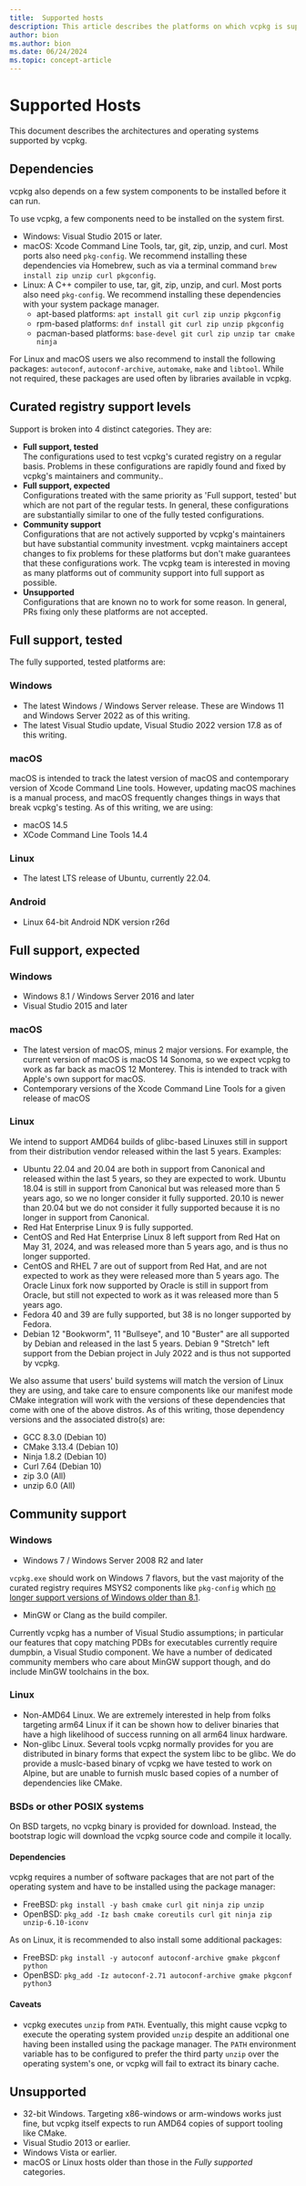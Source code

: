```yaml
---
title:  Supported hosts
description: This article describes the platforms on which vcpkg is supported.
author: bion
ms.author: bion
ms.date: 06/24/2024
ms.topic: concept-article
---
```


# Supported Hosts

This document describes the architectures and operating systems supported by vcpkg.

## Dependencies

vcpkg also depends on a few system components to be installed before it can run.

To use vcpkg, a few components need to be installed on the system first.

* Windows: Visual Studio 2015 or later.
* macOS: Xcode Command Line Tools, tar, git, zip, unzip, and curl. Most ports also need `pkg-config`.
We recommend installing these dependencies via Homebrew, such as via a terminal command
`brew install zip unzip curl pkgconfig`.
* Linux: A C++ compiler to use, tar, git, zip, unzip, and curl. Most ports also need `pkg-config`.
We recommend installing these dependencies with your system package manager.
  * apt-based platforms: `apt install git curl zip unzip pkgconfig`
  * rpm-based platforms: `dnf install git curl zip unzip pkgconfig`
  * pacman-based platforms: `base-devel git curl zip unzip tar cmake ninja`

For Linux and macOS users we also recommend to install the following packages: `autoconf`, `autoconf-archive`, `automake`, `make` and `libtool`. While not required, these packages are used often by libraries available in vcpkg.

## Curated registry support levels

Support is broken into 4 distinct categories. They are:

* **Full support, tested**  
  The configurations used to test vcpkg's curated registry on a regular basis. Problems in these configurations
  are rapidly found and fixed by vcpkg's maintainers and community..
* **Full support, expected**  
  Configurations treated with the same priority as 'Full support, tested' but which are not part of the regular tests.
  In general, these configurations are substantially similar to one of the fully tested configurations.
* **Community support**  
  Configurations that are not actively supported by vcpkg's maintainers but have substantial community investment.
  vcpkg maintainers accept changes to fix problems for these platforms but don't make guarantees that these 
  configurations work. The vcpkg team is interested in moving as many platforms out of community support
  into full support as possible.
* **Unsupported**  
  Configurations that are known no to work for some reason. In general, PRs fixing only these platforms
  are not accepted.

## Full support, tested

The fully supported, tested platforms are:

### Windows

* The latest Windows / Windows Server release. These are Windows 11 and Windows Server 2022 as of this writing.
* The latest Visual Studio update, Visual Studio 2022 version 17.8 as of this writing.

### macOS

macOS is intended to track the latest version of macOS and contemporary version of Xcode Command Line tools. However,
updating macOS machines is a manual process, and macOS frequently changes things in ways that break vcpkg's testing. As of this writing, we are using:

* macOS 14.5
* XCode Command Line Tools 14.4

### Linux

* The latest LTS release of Ubuntu, currently 22.04.

### Android

* Linux 64-bit Android NDK version r26d

## Full support, expected

### Windows

* Windows 8.1 / Windows Server 2016 and later
* Visual Studio 2015 and later

### macOS

* The latest version of macOS, minus 2 major versions. For example, the current version of macOS is macOS 14 Sonoma,
so we expect vcpkg to work as far back as macOS 12 Monterey. This is intended to track with Apple's own support for
macOS.
* Contemporary versions of the Xcode Command Line Tools for a given release of macOS

### Linux

We intend to support AMD64 builds of glibc-based Linuxes still in support from their distribution vendor released within
the last 5 years. Examples:

* Ubuntu 22.04 and 20.04 are both in support from Canonical and released within the last 5 years, so they
are expected to work. Ubuntu 18.04 is still in support from Canonical but was released more than 5 years ago, so
we no longer consider it fully supported. 20.10 is newer than 20.04 but we do not consider it fully supported because
it is no longer in support from Canonical.
* Red Hat Enterprise Linux 9 is fully supported.
* CentOS and Red Hat Enterprise Linux 8 left support from Red Hat on May 31, 2024, and was released more than 5 years
ago, and is thus no longer supported.
* CentOS and RHEL 7 are out of support from Red Hat, and are not expected to work as they were released more than 5
years ago. The Oracle Linux fork now supported by Oracle is still in support from Oracle, but still not expected to
work as it was released more than 5 years ago.
* Fedora 40 and 39 are fully supported, but 38 is no longer supported by Fedora.
* Debian 12 "Bookworm", 11 "Bullseye", and 10 "Buster" are all supported by Debian and released in the last 5 years.
Debian 9 "Stretch" left support from the Debian project in July 2022 and is thus not supported by vcpkg.

We also assume that users' build systems will match the version of Linux they are using, and take care to ensure
components like our manifest mode CMake integration will work with the versions of these dependencies that come with
one of the above distros. As of this writing, those dependency versions and the associated distro(s) are:

* GCC 8.3.0 (Debian 10)
* CMake 3.13.4 (Debian 10)
* Ninja 1.8.2 (Debian 10)
* Curl 7.64 (Debian 10)
* zip 3.0 (All)
* unzip 6.0 (All)

## Community support

### Windows

* Windows 7 / Windows Server 2008 R2 and later

`vcpkg.exe` should work on Windows 7 flavors, but the vast majority of the curated registry requires MSYS2 components
like `pkg-config` which
[no longer support versions of Windows older than 8.1](https://www.msys2.org/docs/windows_support/#current-policy).

* MinGW or Clang as the build compiler.

Currently vcpkg has a number of Visual Studio assumptions; in particular our features that copy matching PDBs for
executables currently require dumpbin, a Visual Studio component. We have a number of dedicated community members who
care about MinGW support though, and do include MinGW toolchains in the box.

### Linux

* Non-AMD64 Linux. We are extremely interested in help from folks targeting arm64 Linux if it can be shown how
to deliver binaries that have a high likelihood of success running on all arm64 linux hardware.
* Non-glibc Linux. Several tools vcpkg normally provides for you are distributed in binary forms that expect the system
libc to be glibc. We do provide a muslc-based binary of vcpkg we have tested to work on Alpine, but are unable to
furnish muslc based copies of a number of dependencies like CMake.

### BSDs or other POSIX systems

On BSD targets, no vcpkg binary is provided for download. Instead, the bootstrap logic will download the
vcpkg source code and compile it locally.

#### Dependencies

vcpkg requires a number of software packages that are not part of the operating system and have to be installed using the package manager:

* FreeBSD: `pkg install -y bash cmake curl git ninja zip unzip`
* OpenBSD: `pkg_add -Iz bash cmake coreutils curl git ninja zip unzip-6.10-iconv`

As on Linux, it is recommended to also install some additional packages:

* FreeBSD: `pkg install -y autoconf autoconf-archive gmake pkgconf python`
* OpenBSD: `pkg_add -Iz autoconf-2.71 autoconf-archive gmake pkgconf python3`

#### Caveats

* vcpkg executes `unzip` from `PATH`. Eventually, this might cause vcpkg to execute the
operating system provided `unzip` despite an additional one having been installed using the package manager.
The `PATH` environment variable has to be configured to prefer the third party `unzip` over the operating system's one,
or vcpkg will fail to extract its binary cache.

## Unsupported

* 32-bit Windows. Targeting x86-windows or arm-windows works just fine, but vcpkg itself expects to run AMD64 copies
of support tooling like CMake.
* Visual Studio 2013 or earlier.
* Windows Vista or earlier.
* macOS or Linux hosts older than those in the *Fully supported* categories.
